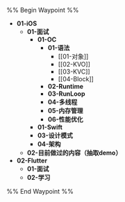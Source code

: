 %% Begin Waypoint %%
- **01-iOS**
	- **01-面试**
		- **01-OC**
			- **01-语法**
				- [[01-对象]]
				- [[02-KVO]]
				- [[03-KVC]]
				- [[04-Block]]
			- **02-Runtime**
			- **03-RunLoop**
			- **04-多线程**
			- **05-内存管理**
			- **06-性能优化**
		- **01-Swift**
		- **03-设计模式**
		- **04-架构**
	- **02-目前做过的内容（抽取demo）**
- **02-Flutter**
	- **01-面试**
	- **02-学习**

%% End Waypoint %%